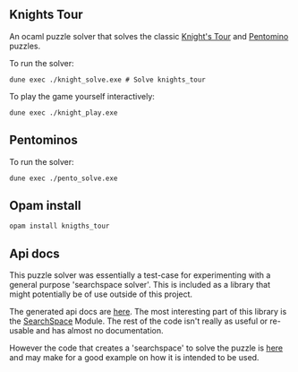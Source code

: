 Knights Tour
------------

An ocaml puzzle solver that solves the classic [Knight's Tour](https://en.wikipedia.org/wiki/Knight%27s_tour) and [Pentomino](https://en.wikipedia.org/wiki/Pentomino) puzzles.

To run the solver:

```
dune exec ./knight_solve.exe # Solve knights_tour
```

To play the game yourself interactively:

```
dune exec ./knight_play.exe
```

## Pentominos

To run the solver:

```
dune exec ./pento_solve.exe
```

## Opam install

```
opam install knigths_tour
```

## Api docs

This puzzle solver was essentially a test-case for experimenting with
a general purpose 'searchspace solver'. This is included as a library
that might potentially be of use outside of this project.

The generated api docs are [here](https://kdvolder.github.io/knights_tour/knights_tour/index.html). 
The most interesting part of this library is the [SearchSpace](https://kdvolder.github.io/knights_tour/knights_tour/Knights_tour/Searchspace/index.html) 
Module. The rest of the code isn't really as useful or re-usable and has almost no documentation.

However the code that creates a 'searchspace' to solve the puzzle is [here](https://github.com/kdvolder/knights_tour/v0.0.1/master/knights_tour/game.ml#L237)
and may make for a good example on how it is intended to be used.

